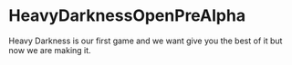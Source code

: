# HeavyDarknessOpenPreAlpha
Heavy Darkness is our first game and we want give you the best of it but now we are making it.
